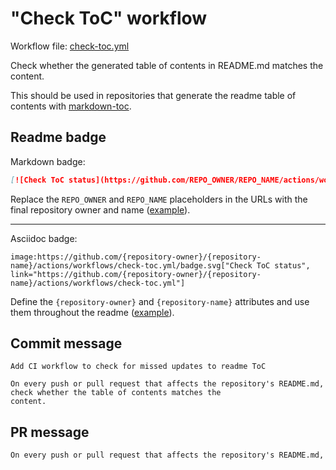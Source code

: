 # "Check ToC" workflow

Workflow file: [check-toc.yml](check-toc.yml)

Check whether the generated table of contents in README.md matches the content.

This should be used in repositories that generate the readme table of contents with [markdown-toc](https://github.com/jonschlinkert/markdown-toc).

## Readme badge

Markdown badge:

```markdown
[![Check ToC status](https://github.com/REPO_OWNER/REPO_NAME/actions/workflows/check-toc.yml/badge.svg)](https://github.com/REPO_OWNER/REPO_NAME/actions/workflows/check-toc.yml)
```

Replace the `REPO_OWNER` and `REPO_NAME` placeholders in the URLs with the final repository owner and name ([example](https://raw.githubusercontent.com/arduino-libraries/ArduinoIoTCloud/master/README.md)).

---

Asciidoc badge:

```adoc
image:https://github.com/{repository-owner}/{repository-name}/actions/workflows/check-toc.yml/badge.svg["Check ToC status", link="https://github.com/{repository-owner}/{repository-name}/actions/workflows/check-toc.yml"]
```

Define the `{repository-owner}` and `{repository-name}` attributes and use them throughout the readme ([example](https://raw.githubusercontent.com/arduino-libraries/WiFiNINA/master/README.adoc)).

## Commit message

```
Add CI workflow to check for missed updates to readme ToC

On every push or pull request that affects the repository's README.md, check whether the table of contents matches the
content.
```

## PR message

```markdown
On every push or pull request that affects the repository's README.md, use [markdown-toc](https://github.com/jonschlinkert/markdown-toc) to check whether the table of contents matches the content.
```
